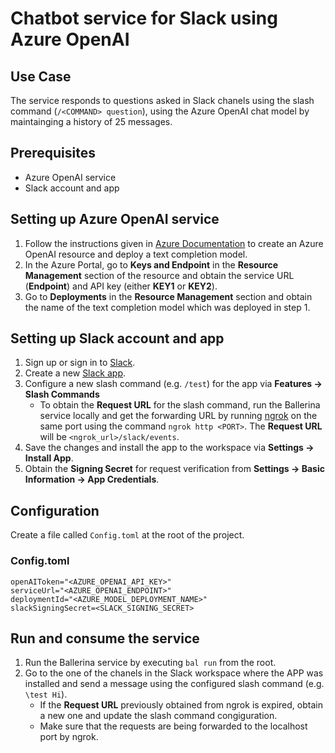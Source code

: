 # Chatbot service for Slack using Azure OpenAI

## Use Case
The service responds to questions asked in Slack chanels using the slash command (`/<COMMAND> question`), using the Azure OpenAI chat model by maintainging a history of 25 messages.

## Prerequisites
* Azure OpenAI service
* Slack account and app

## Setting up Azure OpenAI service
1. Follow the instructions given in [Azure Documentation](https://learn.microsoft.com/en-us/azure/cognitive-services/openai/how-to/create-resource?pivots=web-portal) to create an Azure OpenAI resource and deploy a text completion model.
2. In the Azure Portal, go to **Keys and Endpoint** in the **Resource Management** section of the resource and obtain the service URL (**Endpoint**) and API key (either **KEY1** or **KEY2**).
3. Go to **Deployments** in the **Resource Management** section and obtain the name of the text completion model which was deployed in step 1.

## Setting up Slack account and app
1. Sign up or sign in to [Slack](https://slack.com/get-started#/createnew).
2. Create a new [Slack app](https://api.slack.com/apps).
3. Configure a new slash command (e.g. `/test`) for the app via **Features &rarr; Slash Commands**
    * To obtain the **Request URL** for the slash command, run the Ballerina service locally and get the forwarding URL by running [ngrok](https://ngrok.com/download) on the same port using the command `ngrok http <PORT>`. The **Request URL** will be `<ngrok_url>/slack/events`. 
4. Save the changes and install the app to the workspace via **Settings &rarr; Install App**.
5. Obtain the **Signing Secret** for request verification from **Settings &rarr; Basic Information &rarr; App Credentials**.

## Configuration
Create a file called `Config.toml` at the root of the project.

### Config.toml
```
openAIToken="<AZURE_OPENAI_API_KEY>"
serviceUrl="<AZURE_OPENAI_ENDPOINT>"
deploymentId="<AZURE_MODEL_DEPLOYMENT_NAME>"
slackSigningSecret=<SLACK_SIGNING_SECRET>
```

## Run and consume the service
1. Run the Ballerina service by executing `bal run` from the root.
2. Go to the one of the chanels in the Slack workspace where the APP was installed and send a message using the configured slash command (e.g. `\test Hi`).
    * If the **Request URL** previously obtained from ngrok is expired, obtain a new one and update the slash command congiguration.
    * Make sure that the requests are being forwarded to the localhost port by ngrok.